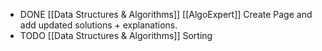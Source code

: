 - DONE [[Data Structures & Algorithms]] [[AlgoExpert]] Create Page and add updated solutions + explanations.
- TODO [[Data Structures & Algorithms]] Sorting